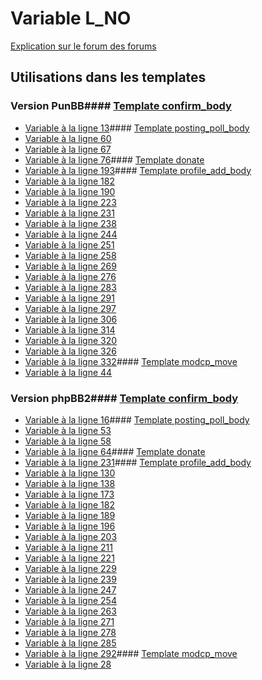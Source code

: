 # Variable L_NO
[Explication sur le forum des forums](http://forum.forumactif.com/t294113-listing-des-variables#L_NO)
## Utilisations dans les templates
### Version PunBB#### [Template confirm_body](punbb/confirm_body.md)
* [Variable à la ligne 13](../punbb/confirm_body.tpl#L13)#### [Template posting_poll_body](punbb/posting_poll_body.md)
* [Variable à la ligne 60](../punbb/posting_poll_body.tpl#L60)
* [Variable à la ligne 67](../punbb/posting_poll_body.tpl#L67)
* [Variable à la ligne 76](../punbb/posting_poll_body.tpl#L76)#### [Template donate](punbb/donate.md)
* [Variable à la ligne 193](../punbb/donate.tpl#L193)#### [Template profile_add_body](punbb/profile_add_body.md)
* [Variable à la ligne 182](../punbb/profile_add_body.tpl#L182)
* [Variable à la ligne 190](../punbb/profile_add_body.tpl#L190)
* [Variable à la ligne 223](../punbb/profile_add_body.tpl#L223)
* [Variable à la ligne 231](../punbb/profile_add_body.tpl#L231)
* [Variable à la ligne 238](../punbb/profile_add_body.tpl#L238)
* [Variable à la ligne 244](../punbb/profile_add_body.tpl#L244)
* [Variable à la ligne 251](../punbb/profile_add_body.tpl#L251)
* [Variable à la ligne 258](../punbb/profile_add_body.tpl#L258)
* [Variable à la ligne 269](../punbb/profile_add_body.tpl#L269)
* [Variable à la ligne 276](../punbb/profile_add_body.tpl#L276)
* [Variable à la ligne 283](../punbb/profile_add_body.tpl#L283)
* [Variable à la ligne 291](../punbb/profile_add_body.tpl#L291)
* [Variable à la ligne 297](../punbb/profile_add_body.tpl#L297)
* [Variable à la ligne 306](../punbb/profile_add_body.tpl#L306)
* [Variable à la ligne 314](../punbb/profile_add_body.tpl#L314)
* [Variable à la ligne 320](../punbb/profile_add_body.tpl#L320)
* [Variable à la ligne 326](../punbb/profile_add_body.tpl#L326)
* [Variable à la ligne 332](../punbb/profile_add_body.tpl#L332)#### [Template modcp_move](punbb/modcp_move.md)
* [Variable à la ligne 44](../punbb/modcp_move.tpl#L44)
### Version phpBB2#### [Template confirm_body](subsilver/confirm_body.md)
* [Variable à la ligne 16](../subsilver/confirm_body.tpl#L16)#### [Template posting_poll_body](subsilver/posting_poll_body.md)
* [Variable à la ligne 53](../subsilver/posting_poll_body.tpl#L53)
* [Variable à la ligne 58](../subsilver/posting_poll_body.tpl#L58)
* [Variable à la ligne 64](../subsilver/posting_poll_body.tpl#L64)#### [Template donate](subsilver/donate.md)
* [Variable à la ligne 231](../subsilver/donate.tpl#L231)#### [Template profile_add_body](subsilver/profile_add_body.md)
* [Variable à la ligne 130](../subsilver/profile_add_body.tpl#L130)
* [Variable à la ligne 138](../subsilver/profile_add_body.tpl#L138)
* [Variable à la ligne 173](../subsilver/profile_add_body.tpl#L173)
* [Variable à la ligne 182](../subsilver/profile_add_body.tpl#L182)
* [Variable à la ligne 189](../subsilver/profile_add_body.tpl#L189)
* [Variable à la ligne 196](../subsilver/profile_add_body.tpl#L196)
* [Variable à la ligne 203](../subsilver/profile_add_body.tpl#L203)
* [Variable à la ligne 211](../subsilver/profile_add_body.tpl#L211)
* [Variable à la ligne 221](../subsilver/profile_add_body.tpl#L221)
* [Variable à la ligne 229](../subsilver/profile_add_body.tpl#L229)
* [Variable à la ligne 239](../subsilver/profile_add_body.tpl#L239)
* [Variable à la ligne 247](../subsilver/profile_add_body.tpl#L247)
* [Variable à la ligne 254](../subsilver/profile_add_body.tpl#L254)
* [Variable à la ligne 263](../subsilver/profile_add_body.tpl#L263)
* [Variable à la ligne 271](../subsilver/profile_add_body.tpl#L271)
* [Variable à la ligne 278](../subsilver/profile_add_body.tpl#L278)
* [Variable à la ligne 285](../subsilver/profile_add_body.tpl#L285)
* [Variable à la ligne 292](../subsilver/profile_add_body.tpl#L292)#### [Template modcp_move](subsilver/modcp_move.md)
* [Variable à la ligne 28](../subsilver/modcp_move.tpl#L28)